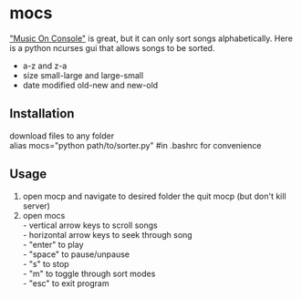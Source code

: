 # mocs
["Music On Console"](https://github.com/jonsafari/mocp) is great, but it can only sort songs alphabetically.
Here is a python ncurses gui that allows songs to be sorted.
  - a-z and z-a
  - size small-large and large-small
  - date modified old-new and new-old
  
  ## Installation
  download files to any folder <br>
  alias mocs="python path/to/sorter.py" #in .bashrc for convenience
  
  ## Usage
  1. open mocp and navigate to desired folder the quit mocp (but don't kill server)
  2. open mocs <br>
    - vertical arrow keys to scroll songs <br>
    - horizontal arrow keys to seek through song <br>
    - "enter" to play <br>
    - "space" to pause/unpause <br>
    - "s" to stop <br>
    - "m" to toggle through sort modes <br>
    - "esc" to exit program <br>
